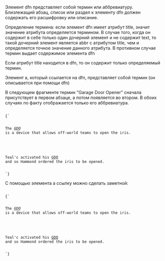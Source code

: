 <p>
Элемент <LE>dfn</LE> представляет собой термин или аббревиатуру. Близлежащий абзац, список или раздел к элементу <LE>dfn</LE> должен содержать его расшифровку или описание.
</p>

<p>
Определение термина: если элемент <LE>dfn</LE> имеет атрибут <LE>title</LE>, значит значение атрибута определяется термином. В случае того, когда он содержит в себе только один дочерний элемент и не содержит <LE>text</LE>, то такой дочерний элемент является <LE>abbr</LE> с атрибутом <LE>title</LE>, чем и определяется точное значение данного атрибута. В противном случае термин выдает содержимое элемента <LE>dfn</LE>
</p> 

<p>
Если атрибут <LE>title</LE> находится в <LE>dfn</LE>, то он содержит только определяемый термин. 
</p>

<p>
Элемент <LE>a</LE>, который ссылается на <LE>dfn</LE>, представляет собой термин (он описывается при помощи <LE>dfn</LE>)
</p>

<ExampleBox>

В следующем фрагменте термин "Garage Door Opener" сначала присутствует в первом абзаце, а потом появляется во втором. В обоих случаях по факту отображается только его аббревиатура. 

<Code>
{`
<p>
The <dfn><abbr title="Garage Door Opener">GDO</abbr></dfn>
is a device that allows off-world teams to open the iris.
</p>
<!-- ... later in the document: -->
<p>
Teal'c activated his <abbr title="Garage Door Opener">GDO</abbr>
and so Hammond ordered the iris to be opened.
</p>
`}
</Code>

С помощью элемента <LE>a</LE> ссылку можно сделать заметной:

<Code>
{`
<p>
The <dfn id=gdo><abbr title="Garage Door Opener">GDO</abbr></dfn>
is a device that allows off-world teams to open the iris.
</p>
<!-- ... later in the document: -->
<p>
Teal'c activated his <a href=#gdo><abbr title="Garage Door Opener">GDO</abbr></a>
and so Hammond ordered the iris to be opened.
</p>
`}
</Code>

</ExampleBox>




